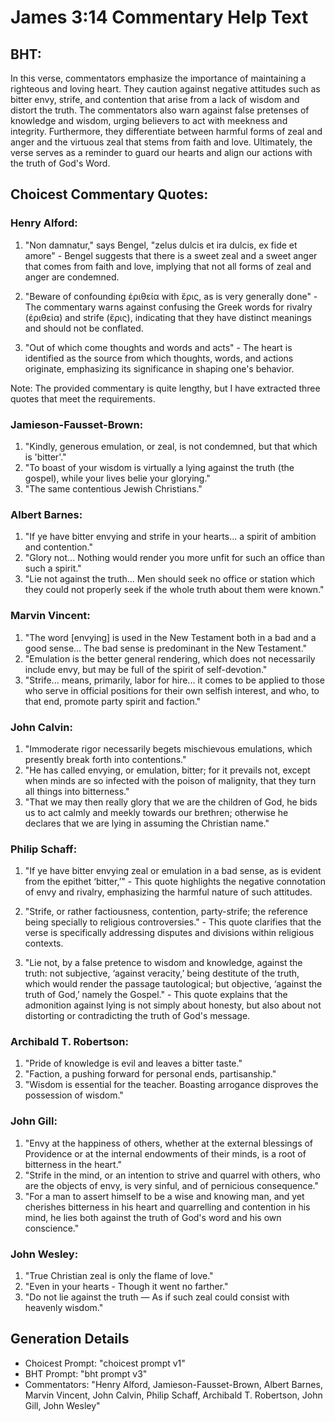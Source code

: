 # James 3:14 Commentary Help Text

## BHT:
In this verse, commentators emphasize the importance of maintaining a righteous and loving heart. They caution against negative attitudes such as bitter envy, strife, and contention that arise from a lack of wisdom and distort the truth. The commentators also warn against false pretenses of knowledge and wisdom, urging believers to act with meekness and integrity. Furthermore, they differentiate between harmful forms of zeal and anger and the virtuous zeal that stems from faith and love. Ultimately, the verse serves as a reminder to guard our hearts and align our actions with the truth of God's Word.

## Choicest Commentary Quotes:
### Henry Alford:
1. "Non damnatur," says Bengel, "zelus dulcis et ira dulcis, ex fide et amore" - Bengel suggests that there is a sweet zeal and a sweet anger that comes from faith and love, implying that not all forms of zeal and anger are condemned.

2. "Beware of confounding ἐριθεία with ἔρις, as is very generally done" - The commentary warns against confusing the Greek words for rivalry (ἐριθεία) and strife (ἔρις), indicating that they have distinct meanings and should not be conflated.

3. "Out of which come thoughts and words and acts" - The heart is identified as the source from which thoughts, words, and actions originate, emphasizing its significance in shaping one's behavior.

Note: The provided commentary is quite lengthy, but I have extracted three quotes that meet the requirements.

### Jamieson-Fausset-Brown:
1. "Kindly, generous emulation, or zeal, is not condemned, but that which is 'bitter'." 
2. "To boast of your wisdom is virtually a lying against the truth (the gospel), while your lives belie your glorying." 
3. "The same contentious Jewish Christians."

### Albert Barnes:
1. "If ye have bitter envying and strife in your hearts... a spirit of ambition and contention." 
2. "Glory not... Nothing would render you more unfit for such an office than such a spirit." 
3. "Lie not against the truth... Men should seek no office or station which they could not properly seek if the whole truth about them were known."

### Marvin Vincent:
1. "The word [envying] is used in the New Testament both in a bad and a good sense... The bad sense is predominant in the New Testament."
2. "Emulation is the better general rendering, which does not necessarily include envy, but may be full of the spirit of self-devotion."
3. "Strife... means, primarily, labor for hire... it comes to be applied to those who serve in official positions for their own selfish interest, and who, to that end, promote party spirit and faction."

### John Calvin:
1. "Immoderate rigor necessarily begets mischievous emulations, which presently break forth into contentions."
2. "He has called envying, or emulation, bitter; for it prevails not, except when minds are so infected with the poison of malignity, that they turn all things into bitterness."
3. "That we may then really glory that we are the children of God, he bids us to act calmly and meekly towards our brethren; otherwise he declares that we are lying in assuming the Christian name."

### Philip Schaff:
1. "If ye have bitter envying zeal or emulation in a bad sense, as is evident from the epithet ‘bitter,’" - This quote highlights the negative connotation of envy and rivalry, emphasizing the harmful nature of such attitudes.

2. "Strife, or rather factiousness, contention, party-strife; the reference being specially to religious controversies." - This quote clarifies that the verse is specifically addressing disputes and divisions within religious contexts.

3. "Lie not, by a false pretence to wisdom and knowledge, against the truth: not subjective, ‘against veracity,’ being destitute of the truth, which would render the passage tautological; but objective, ‘against the truth of God,’ namely the Gospel." - This quote explains that the admonition against lying is not simply about honesty, but also about not distorting or contradicting the truth of God's message.

### Archibald T. Robertson:
1. "Pride of knowledge is evil and leaves a bitter taste." 
2. "Faction, a pushing forward for personal ends, partisanship." 
3. "Wisdom is essential for the teacher. Boasting arrogance disproves the possession of wisdom."

### John Gill:
1. "Envy at the happiness of others, whether at the external blessings of Providence or at the internal endowments of their minds, is a root of bitterness in the heart."
2. "Strife in the mind, or an intention to strive and quarrel with others, who are the objects of envy, is very sinful, and of pernicious consequence."
3. "For a man to assert himself to be a wise and knowing man, and yet cherishes bitterness in his heart and quarrelling and contention in his mind, he lies both against the truth of God's word and his own conscience."

### John Wesley:
1. "True Christian zeal is only the flame of love."
2. "Even in your hearts - Though it went no farther."
3. "Do not lie against the truth — As if such zeal could consist with heavenly wisdom."


## Generation Details
- Choicest Prompt: "choicest prompt v1"
- BHT Prompt: "bht prompt v3"
- Commentators: "Henry Alford, Jamieson-Fausset-Brown, Albert Barnes, Marvin Vincent, John Calvin, Philip Schaff, Archibald T. Robertson, John Gill, John Wesley"
